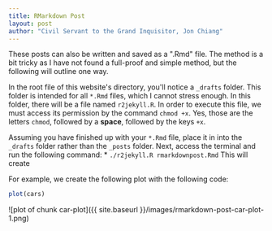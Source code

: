 ```yaml
---
title: RMarkdown Post
layout: post
author: "Civil Servant to the Grand Inquisitor, Jon Chiang"
---
```




These posts can also be written and saved as a ".Rmd" file. The method is a bit tricky as I have not found a full-proof and simple method, but the following will outline one way.
<!--more-->

In the root file of this website's directory, you'll notice a `_drafts` folder. This folder is intended for all `*.Rmd` files, which I cannot stress enough. In this folder, there will be a file named `r2jekyll.R`. In order to execute this file, we must access its permission by the command `chmod +x`. Yes, those are the letters `chmod`, followed by a **space**, followed by the keys `+x`. 

Assuming you have finished up with your `*.Rmd` file, place it in into the `_drafts` folder rather than the `_posts` folder. Next, access the terminal and run the following command:
	* `./r2jekyll.R rmarkdownpost.Rmd`
This will create 



For example, we create the following plot with the following code:

```r
plot(cars)
```

![plot of chunk car-plot]({{ site.baseurl }}/images/rmarkdown-post-car-plot-1.png) 


